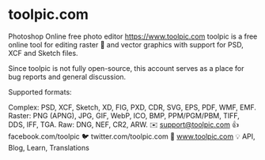 # toolpic.com
Photoshop Online free photo editor
https://www.toolpic.com
toolpic is a free online tool for editing raster 🎨 and vector graphics with support for PSD, XCF and Sketch files.

Since toolpic is not fully open-source, this account serves as a place for bug reports and general discussion.

Supported formats:

Complex: PSD, XCF, Sketch, XD, FIG, PXD, CDR, SVG, EPS, PDF, WMF, EMF.
Raster: PNG (APNG), JPG, GIF, WebP, ICO, BMP, PPM/PGM/PBM, TIFF, DDS, IFF, TGA.
Raw: DNG, NEF, CR2, ARW.
✉️ support@toolpic.com
👍 facebook.com/toolpic
🐦 twitter.com/toolpic.com
🎉 www.toolpic.com
💡 API, Blog, Learn, Translations

